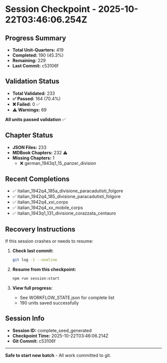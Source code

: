 # Session Checkpoint - 2025-10-22T03:46:06.254Z

## Progress Summary

- **Total Unit-Quarters:** 419
- **Completed:** 190 (45.3%)
- **Remaining:** 229
- **Last Commit:** c53106f

## Validation Status

- **Total Validated:** 233
- **✅ Passed:** 164 (70.4%)
- **❌ Failed:** 0 ✅
- **⚠️ Warnings:** 69

**All units passed validation** ✅

## Chapter Status

- **JSON Files:** 233
- **MDBook Chapters:** 232 ⚠️
- **Missing Chapters:** 1
  - ❌ german_1943q1_15_panzer_division

## Recent Completions

- ✅ italian_1942q4_185a_divisione_paracadutisti_folgore
- ✅ italian_1942q4_185_divisione_paracadutisti_folgore
- ✅ italian_1942q4_xxi_corps
- ✅ italian_1942q4_xx_mobile_corps
- ✅ italian_1943q1_131_divisione_corazzata_centauro

## Recovery Instructions

If this session crashes or needs to resume:

1. **Check last commit:**
   ```bash
   git log -1 --oneline
   ```

2. **Resume from this checkpoint:**
   ```bash
   npm run session:start
   ```

3. **View full progress:**
   - See WORKFLOW_STATE.json for complete list
   - 190 units saved successfully

## Session Info

- **Session ID:** complete_seed_generated
- **Checkpoint Time:** 2025-10-22T03:46:06.214Z
- **Git Commit:** c53106f

---

**Safe to start new batch** - All work committed to git.
